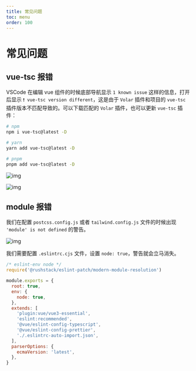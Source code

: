```yaml
---
title: 常见问题
toc: menu
order: 100
---
```


<BackTop></BackTop>

# 常见问题

## vue-tsc 报错

VSCode 在编辑 vue 组件的时候底部导航显示 `1 known issue` 这样的信息，打开后显示 `❗ vue-tsc version different`，这是由于 `Volar` 插件和项目的 `vue-tsc` 插件版本不匹配导致的。可以下载匹配的 `Volar` 插件，也可以更新 `vue-tsc` 插件：

```bash
# npm
npm i vue-tsc@latest -D

# yarn
yarn add vue-tsc@latest -D

# pnpm
pnpm add vue-tsc@latest -D
```

![img](https://cdn.jsdelivr.net/gh/fy996icu/pics/img/vue3-config-knownissue.png)

![img](https://cdn.jsdelivr.net/gh/fy996icu/pics/img/vue3-config-knownissue2.png)


## module 报错

我们在配置 `postcss.config.js` 或者 `tailwind.config.js` 文件的时候出现 `'module' is not defined` 的警告。

![img](https://cdn.jsdelivr.net/gh/fy996icu/pics/img/module-error.png)

我们需要配置 `.eslintrc.cjs` 文件，设置 `node: true`，警告就会立马消失。

```js
/* eslint-env node */
require('@rushstack/eslint-patch/modern-module-resolution')

module.exports = {
  root: true,
  env: {
    node: true,
  },
  extends: [
    'plugin:vue/vue3-essential',
    'eslint:recommended',
    '@vue/eslint-config-typescript',
    '@vue/eslint-config-prettier',
    './.eslintrc-auto-import.json',
  ],
  parserOptions: {
    ecmaVersion: 'latest',
  },
}
```

